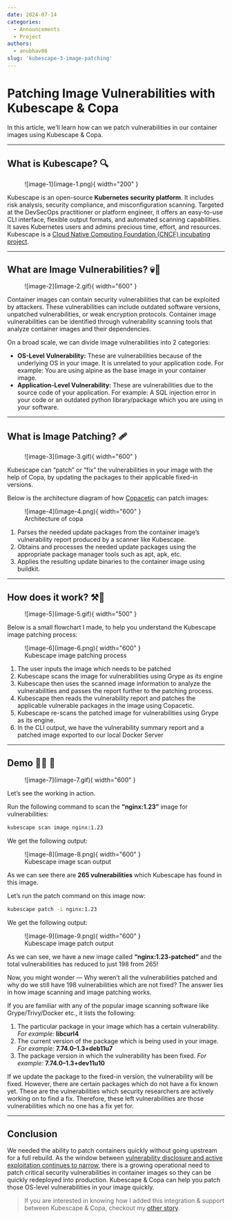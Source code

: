```yaml
---
date: 2024-07-14
categories:
  - Announcements
  - Project
authors:
  - anubhav06
slug: 'kubescape-3-image-patching'
---
```


# Patching Image Vulnerabilities with Kubescape & Copa

In this article, we’ll learn how can we patch vulnerabilities in our container images using Kubescape & Copa.

---

<!-- more -->

## What is Kubescape? 🔍

<figure markdown>
  ![image-1](image-1.png){ width="200" }
</figure>

Kubescape is an open-source **Kubernetes security platform**. It includes risk analysis, security compliance, and misconfiguration scanning. Targeted at the DevSecOps practitioner or platform engineer, it offers an easy-to-use CLI interface, flexible output formats, and automated scanning capabilities. It saves Kubernetes users and admins precious time, effort, and resources.
Kubescape is a [Cloud Native Computing Foundation (CNCF) incubating project](https://www.cncf.io/projects/kubescape/).

---

## What are Image Vulnerabilities? 💀👾

<figure markdown>
  ![image-2](image-2.gif){ width="600" }
</figure>

Container images can contain security vulnerabilities that can be exploited by attackers. These vulnerabilities can include outdated software versions, unpatched vulnerabilities, or weak encryption protocols. Container image vulnerabilities can be identified through vulnerability scanning tools that analyze container images and their dependencies.

On a broad scale, we can divide image vulnerabilities into 2 categories:

- **OS-Level Vulnerability:** These are vulnerabilities because of the underlying OS in your image. It is unrelated to your application code. For example: You are using alpine as the base image in your container image.
- **Application-Level Vulnerability:** These are vulnerabilities due to the source code of your application. For example: A SQL injection error in your code or an outdated python library/package which you are using in your software.

---

## What is Image Patching? 🩹

<figure markdown>
  ![image-3](image-3.gif){ width="600" }
</figure>

Kubescape can “patch” or “fix” the vulnerabilities in your image with the help of Copa, by updating the packages to their applicable fixed-in versions.

Below is the architecture diagram of how [Copacetic](https://project-copacetic.github.io/copacetic/website/quick-start) can patch images:


<figure markdown>
  ![image-4](image-4.png){ width="600" }
  <figcaption>Architecture of copa</figcaption>
</figure>

1. Parses the needed update packages from the container image’s vulnerability report produced by a scanner like Kubescape.
2. Obtains and processes the needed update packages using the appropriate package manager tools such as apt, apk, etc.
3. Applies the resulting update binaries to the container image using buildkit.

---

## How does it work? ⚒️🤔

<figure markdown>
  ![image-5](image-5.gif){ width="500" }
</figure>

Below is a small flowchart I made, to help you understand the Kubescape image patching process:

<figure markdown>
  ![image-6](image-6.png){ width="600" }
  <figcaption>Kubescape image patching process</figcaption>
</figure>

1. The user inputs the image which needs to be patched
2. Kubescape scans the image for vulnerabilities using Grype as its engine
3. Kubescape then uses the scanned image information to analyze the vulnerabilities and passes the report further to the patching process.
4. Kubescape then reads the vulnerability report and patches the applicable vulnerable packages in the image using Copacetic.
5. Kubescape re-scans the patched image for vulnerabilities using Grype as its engine.
6. In the CLI output, we have the vulnerability summary report and a patched image exported to our local Docker Server

---

## Demo 🧑‍💻 👀

<figure markdown>
  ![image-7](image-7.gif){ width="600" }
</figure>

Let’s see the working in action.

Run the following command to scan the **“nginx:1.23”** image for vulnerabilities:

```bash
kubescape scan image nginx:1.23
```

We get the following output:

<figure markdown>
  ![image-8](image-8.png){ width="600" }
  <figcaption>Kubescape image scan output</figcaption>
</figure>

As we can see there are **265 vulnerabilities** which Kubescape has found in this image.

Let’s run the patch command on this image now:

```bash
kubescape patch -i nginx:1.23
```

We get the following output:

<figure markdown>
  ![image-9](image-9.png){ width="600" }
  <figcaption>Kubescape image patch output</figcaption>
</figure>

As we can see, we have a new image called **“nginx:1.23-patched”** and the total vulnerabilities has reduced to just 198 from 265!

Now, you might wonder — Why weren’t all the vulnerabilities patched and why do we still have 198 vulnerabilities which are not fixed? The answer lies in how image scanning and image patching works.

If you are familiar with any of the popular image scanning software like Grype/Trivy/Docker etc., it lists the following:

1. The particular package in your image which has a certain vulnerability. 
    *For example:* **libcurl4**
2. The current version of the package which is being used in your image.
    *For example:* **7.74.0–1.3+deb11u7**
3. The package version in which the vulnerability has been fixed.
    *For example:* **7.74.0–1.3+dev11u10**

If we update the package to the fixed-in version, the vulnerability will be fixed. However, there are certain packages which do not have a fix known yet. These are the vulnerabilities which security researchers are actively working on to find a fix. Therefore, these left vulnerabilities are those vulnerabilities which no one has a fix yet for.

---

## Conclusion

We needed the ability to patch containers quickly without going upstream for a full rebuild. As the window between [vulnerability disclosure and active exploitation continues to narrow](https://www.bleepingcomputer.com/news/security/hackers-scan-for-vulnerabilities-within-15-minutes-of-disclosure/), there is a growing operational need to patch critical security vulnerabilities in container images so they can be quickly redeployed into production. Kubescape & Copa can help you patch those OS-level vulnerabilities in your image quickly.

> If you are interested in knowing how I added this integration & support between Kubescape & Copa, checkout my [other story](https://anubhav-gupta.medium.com/lfx-mentorship-my-experience-c0c451839735).





